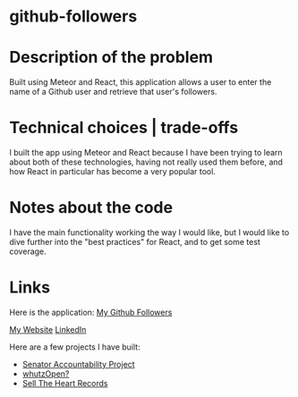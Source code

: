 # github-followers

# Description of the problem
Built using Meteor and React, this application allows a user to enter the name of a Github user and retrieve that user's followers.

# Technical choices | trade-offs
I built the app using Meteor and React because I have been trying to learn about both of these technologies, having not really used them before, and how React in particular has become a very popular tool.

# Notes about the code
I have the main functionality working the way I would like, but I would like to dive further into the "best practices" for React, and to get some test coverage.  

# Links
Here is the application: [My Github Followers](https://my-github-followers.herokuapp.com)

[My Website](http://www.andrewdpohl.com)
[LinkedIn](https://www.linkedin.com/in/andrewdpohl)

Here are a few projects I have built:  
* [Senator Accountability Project](https://senatoraccountability.herokuapp.com)
* [whutzOpen?](https://whutzopen.herokuapp.com)
* [Sell The Heart Records](https://www.selltheheartrecords.com)
